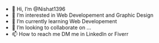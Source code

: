 - 👋 Hi, I’m @Nishat1396
- 👀 I’m interested in Web Developement and Graphic Design
- 🌱 I’m currently learning Web Developement
- 💞️ I’m looking to collaborate on ...
- 📫 How to reach me DM me in LinkedIn or Fiverr

<!---
Nishat1396/Nishat1396 is a ✨ special ✨ repository because its `README.md` (this file) appears on your GitHub profile.
You can click the Preview link to take a look at your changes.
--->
